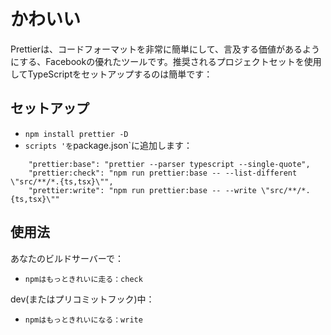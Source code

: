 # かわいい

Prettierは、コードフォーマットを非常に簡単にして、言及する価値があるようにする、Facebookの優れたツールです。推奨されるプロジェクトセットを使用してTypeScriptをセットアップするのは簡単です：

## セットアップ

* `npm install prettier -D`
* `scripts 'を`package.json`に追加します：

```
    "prettier:base": "prettier --parser typescript --single-quote",
    "prettier:check": "npm run prettier:base -- --list-different \"src/**/*.{ts,tsx}\"",
    "prettier:write": "npm run prettier:base -- --write \"src/**/*.{ts,tsx}\""
```

## 使用法
あなたのビルドサーバーで：
* `npmはもっときれいに走る：check`

dev(またはプリコミットフック)中：
* `npmはもっときれいになる：write`
